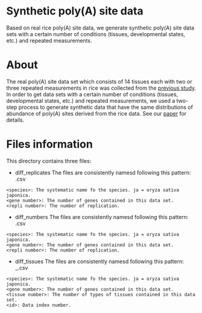 Synthetic poly(A) site data
====================

Based on real rice poly(A) site data, we generate synthetic poly(A) site data sets with a certain number of conditions (tissues, developmental states, etc.) and repeated measurements.

About
====================
The real poly(A) site data set which consists of 14 tissues each with two or three repeated measurements in rice was collected from the [previous study](http://www.genome.org/cgi/doi/10.1101/gr.210757.116). In order to get data sets with a certain number of conditions (tissues, developmental states, etc.) and repeated measurements, we used a two-step process to generate synthetic data that have the same distributions of abundance of poly(A) sites derived from the rice data. See our [paper](http://www.genome.org/cgi/doi/10.1101/gr.210757.116) for details.

Files information
=============
This directory contains three files:
* diff_replicates
The files are consistently namesd following this pattern:
<species>_<gene number>_<repli number>.csv
```
<species>: The systematic name fo the species. ja = oryza sativa japonica.
<gene number>: The number of genes contained in this data set.
<repli number>: The number of replication.
```
* diff_numbers
The files are consistently namesd following this pattern:
<species>_<gene number>_<repli number>.csv
```
<species>: The systematic name fo the species. ja = oryza sativa japonica.
<gene number>: The number of genes contained in this data set.
<repli number>: The number of replication.
```
* diff_tissues
The files are consistently namesd following this pattern:
<species>_<gene number>_<tissues number>_<id>.csv
```
<species>: The systematic name fo the species. ja = oryza sativa japonica.
<gene number>: The number of genes contained in this data set.
<tissue number>: The number of types of tissues contained in this data set.
<id>: Data index number.
```
